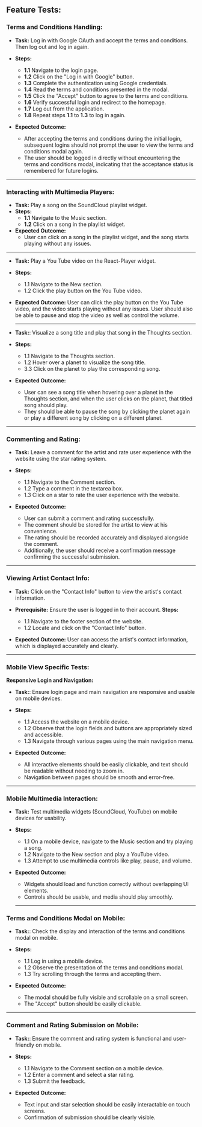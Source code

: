 ## Feature Tests:  

### Terms and Conditions Handling:
* **Task:** Log in with Google OAuth and accept the terms and conditions. Then log out and log in again.  

* **Steps:**  
    * **1.1** Navigate to the login page.  
    * **1.2** Click on the "Log in with Google" button.  
    * **1.3** Complete the authentication using Google credentials.  
    * **1.4** Read the terms and conditions presented in the modal.  
    * **1.5** Click the "Accept" button to agree to the terms and conditions.  
    * **1.6** Verify successful login and redirect to the homepage.  
    * **1.7** Log out from the application.  
    * **1.8** Repeat steps **1.1** to **1.3** to log in again.  

* **Expected Outcome:**  
    * After accepting the terms and conditions during the initial login, subsequent logins should not prompt the user to view the terms and conditions modal again.  
    * The user should be logged in directly without encountering the terms and conditions modal, indicating that the acceptance status is remembered for future logins.  

<hr>

### Interacting with Multimedia Players:
* **Task:** Play a song on the SoundCloud playlist widget.  
* **Steps:**  
    * **1.1** Navigate to the Music section.  
    * **1.2** Click on a song in the playlist widget.  
* **Expected Outcome:**  
    * User can click on a song in the playlist widget, and the song starts playing without any issues.
<hr>  

* **Task:** Play a You Tube video on the React-Player widget.  
* **Steps:**  
    * 1.1 Navigate to the New section.  
    * 1.2 Click the play button on the You Tube video.  
* **Expected Outcome:** User can click the play button on the You Tube video, and the video starts playing without any issues. User should also be able to pause and stop the video as well as control the volume.

    <hr>

* **Task:**: Visualize a song title and play that song in the Thoughts section.  
* **Steps:**  
    * 1.1 Navigate to the Thoughts section.  
    * 1.2 Hover over a planet to visualize the song title.  
    * 3.3 Click on the planet to play the corresponding song.  

* **Expected Outcome:**   
    * User can see a song title when hovering over a planet in the Thoughts section, and when the user clicks on the planet, that titled song should play.  
    * They should be able to pause the song by clicking the planet again or play a different song by clicking on a different planet.  

<hr>

### Commenting and Rating:
* **Task:** Leave a comment for the artist and rate user experience with the website using the star rating system.  

* **Steps:**
    * 1.1 Navigate to the Comment section.
    * 1.2 Type a comment in the textarea box.
    * 1.3 Click on a star to rate the user experience with the website.  

* **Expected Outcome:**  
    * User can submit a comment and rating successfully.  
    * The comment should be stored for the artist to view at his convenience.   
    * The rating should be recorded accurately and displayed alongside the comment.   
    * Additionally, the user should receive a confirmation message confirming the successful submission.  
<hr>

### Viewing Artist Contact Info:
* **Task:** Click on the "Contact Info" button to view the artist's contact information.
* **Prerequisite:** Ensure the user is logged in to their account.
**Steps:**  
    * 1.1 Navigate to the footer section of the website.  
    * 1.2 Locate and click on the "Contact Info" button.  

* **Expected Outcome:** User can access the artist's contact information, which is displayed accurately and clearly.  
<hr>

### Mobile View Specific Tests:
**Responsive Login and Navigation:**
* **Task:**: Ensure login page and main navigation are responsive and usable on mobile devices.  

* **Steps:**  
    * 1.1 Access the website on a mobile device.
    * 1.2 Observe that the login fields and buttons are appropriately sized and accessible.
    * 1.3 Navigate through various pages using the main navigation menu.  
* **Expected Outcome:**  
    * All interactive elements should be easily clickable, and text should be readable without needing to zoom in.   
    * Navigation between pages should be smooth and error-free.  

<hr>

### Mobile Multimedia Interaction:
* **Task:** Test multimedia widgets (SoundCloud, YouTube) on mobile devices for usability.
* **Steps:**  
    * 1.1 On a mobile device, navigate to the Music section and try playing a song.  
    * 1.2 Navigate to the New section and play a YouTube video.  
    * 1.3 Attempt to use multimedia controls like play, pause, and volume.  

* **Expected Outcome:**  
    * Widgets should load and function correctly without overlapping UI elements.   
    * Controls should be usable, and media should play smoothly.  

    <hr>

### Terms and Conditions Modal on Mobile:
* **Task:**: Check the display and interaction of the terms and conditions modal on mobile.  

* **Steps:**  
    * 1.1 Log in using a mobile device.  
    * 1.2 Observe the presentation of the terms and conditions modal.  
    * 1.3 Try scrolling through the terms and accepting them.  

* **Expected Outcome:**  
    * The modal should be fully visible and scrollable on a small screen.   
    * The "Accept" button should be easily clickable.  

<hr>

### Comment and Rating Submission on Mobile:
* **Task:**: Ensure the comment and rating system is functional and user-friendly on mobile.  

* **Steps:**  
    * 1.1 Navigate to the Comment section on a mobile device.  
    * 1.2 Enter a comment and select a star rating.  
    * 1.3 Submit the feedback.  

* **Expected Outcome:**  
    * Text input and star selection should be easily interactable on touch screens. 
    * Confirmation of submission should be clearly visible.